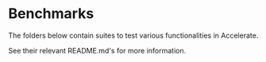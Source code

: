 # Benchmarks

The folders below contain suites to test various functionalities in Accelerate.

See their relevant README.md's for more information.
